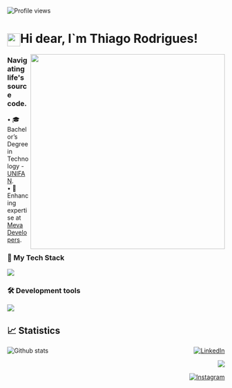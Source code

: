 <p align="left"> <img src="https://komarev.com/ghpvc/?username=SYNKOD3&color=006bed" alt="Profile views" /> </p>

<h1 align="left"><img src="https://cdn.discordapp.com/attachments/1063112899901530252/1187521782706606192/214644152-52f47eb3-5e31-4f47-8758-05c9468d5596.gif?ex=68e63c98&is=68e4eb18&hm=e4d6c47dbb534cfecd90a8b259f729feda934e6e205bdff8ed16b3592c03b5cc&" width="30px" style="vertical-align: middle;">Hi dear, I`m Thiago Rodrigues!</h1>

<img src="https://media.discordapp.net/attachments/1063112899901530252/1187521401033338880/271839856-3b4607a1-1cc6-41f1-926f-892ae880e7a5.gif?ex=68e63c3d&is=68e4eabd&hm=57734e6704d7e32e947a81d5a8de7a66c8579240397f5ccb5d1e6ae8f10e659e" min-width="450px" max-width="450px" width="450px" align="right">

<h3> Navigating life's source code.</h3>

<p align="left">
• 🎓 Bachelor’s Degree in Technology - <a href="https://unifan.net.br">UNIFAN</a>.<BR>
• 🧩 Enhancing expertise at <a href="https://www.escoladeprogramacao.metodomeva.com.br">Meva Developers</a>.<BR>
</p>

### 🚀 My Tech Stack
<p align="left">
  <a href="https://skillicons.dev">
    <img src="https://skillicons.dev/icons?i=html,css,js,java,py" />
  </a>
</p> 

### 🛠️ Development tools
<p align="left">
  <a href="https://skillicons.dev">
    <img src="https://skillicons.dev/icons?i=vscode,figma,wordpress,git,github,discord" /> 
  </a>
</p> 

## 📈 Statistics
<img
  align="left"
  src="https://github-readme-stats.vercel.app/api/top-langs/?username=SYNKOD3&theme=dark&hide_border=false&include_all_commits=true&count_private=true&layout=compact"
  alt="Github stats"
/>

<p align="right">
  <a href="https://www.linkedin.com/in/synkode/" title="LinkedIn">
  <img src="https://img.shields.io/badge/LinkedIn-0077B5?style=for-the-badge&logo=linkedin&logoColor=white" alt="LinkedIn"/></a>
</p>

<p align="right">
  <a href="https://api.whatsapp.com/send?phone=5575992380053&text=Ol%C3%A1,%20vim%20atrav%C3%A9s%20do%20seu%20GitHub." title="WhatsApp">
  <img src="https://img.shields.io/badge/WhatsApp-25D366?style=for-the-badge&logo=whatsapp&logoColor=white"/></a>
</p>
 
<p align="right">
  <a href="https://www.instagram.com/thiagocr_/" title="Instagram">
  <img src="https://img.shields.io/badge/Instagram-E4405F?style=for-the-badge&logo=instagram&logoColor=white" alt="Instagram"/></a>
</p>

<!---
SYNKOD3/SYNKOD3 is a ✨ special ✨ repository because its `README.md` (this file) appears on your GitHub profile.
You can click the Preview link to take a look at your changes.
--->
